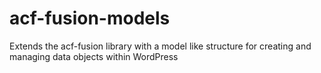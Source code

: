 # acf-fusion-models
Extends the acf-fusion library with a model like structure for creating and managing data objects within WordPress
